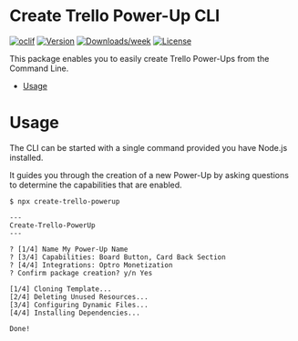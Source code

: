 Create Trello Power-Up CLI
=====================

[![oclif](https://img.shields.io/badge/cli-oclif-brightgreen.svg)](https://oclif.io)
[![Version](https://img.shields.io/npm/v/create-trello-powerup.svg)](https://npmjs.org/package/create-trello-powerup)
[![Downloads/week](https://img.shields.io/npm/dw/create-trello-powerup.svg)](https://npmjs.org/package/create-trello-powerup)
[![License](https://img.shields.io/npm/l/create-trello-powerup.svg)](https://github.com/optro-cloud/create-trello-powerup/blob/master/package.json)

This package enables you to easily create Trello Power-Ups from the Command Line.

* [Usage](#usage)

# Usage

The CLI can be started with a single command provided you have Node.js installed.

It guides you through the creation of a new Power-Up by asking questions to determine the capabilities that are enabled.

```sh-session
$ npx create-trello-powerup

---
Create-Trello-PowerUp
---

? [1/4] Name My Power-Up Name
? [3/4] Capabilities: Board Button, Card Back Section
? [4/4] Integrations: Optro Monetization
? Confirm package creation? y/n Yes

[1/4] Cloning Template...
[2/4] Deleting Unused Resources...
[3/4] Configuring Dynamic Files...
[4/4] Installing Dependencies...

Done!
```
